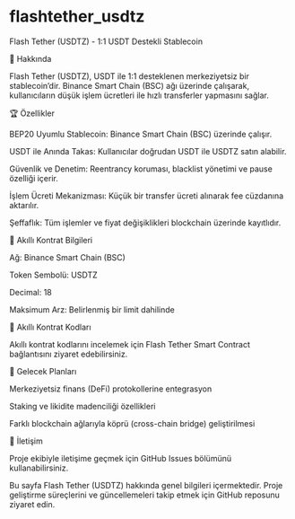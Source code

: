 # flashtether_usdtz

Flash Tether (USDTZ) - 1:1 USDT Destekli Stablecoin

📌 Hakkında

Flash Tether (USDTZ), USDT ile 1:1 desteklenen merkeziyetsiz bir stablecoin’dir. Binance Smart Chain (BSC) ağı üzerinde çalışarak, kullanıcıların düşük işlem ücretleri ile hızlı transferler yapmasını sağlar.

🏆 Özellikler

BEP20 Uyumlu Stablecoin: Binance Smart Chain (BSC) üzerinde çalışır.

USDT ile Anında Takas: Kullanıcılar doğrudan USDT ile USDTZ satın alabilir.

Güvenlik ve Denetim: Reentrancy koruması, blacklist yönetimi ve pause özelliği içerir.

İşlem Ücreti Mekanizması: Küçük bir transfer ücreti alınarak fee cüzdanına aktarılır.

Şeffaflık: Tüm işlemler ve fiyat değişiklikleri blockchain üzerinde kayıtlıdır.

🔗 Akıllı Kontrat Bilgileri

Ağ: Binance Smart Chain (BSC)

Token Sembolü: USDTZ

Decimal: 18

Maksimum Arz: Belirlenmiş bir limit dahilinde

📜 Akıllı Kontrat Kodları

Akıllı kontrat kodlarını incelemek için Flash Tether Smart Contract bağlantısını ziyaret edebilirsiniz.

🚀 Gelecek Planları

Merkeziyetsiz finans (DeFi) protokollerine entegrasyon

Staking ve likidite madenciliği özellikleri

Farklı blockchain ağlarıyla köprü (cross-chain bridge) geliştirilmesi

📩 İletişim

Proje ekibiyle iletişime geçmek için GitHub Issues bölümünü kullanabilirsiniz.

Bu sayfa Flash Tether (USDTZ) hakkında genel bilgileri içermektedir. Proje geliştirme süreçlerini ve güncellemeleri takip etmek için GitHub reposunu ziyaret edin.
